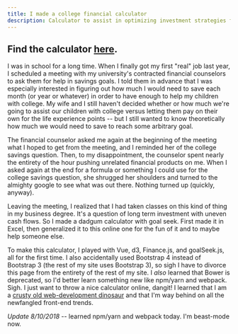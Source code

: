 ```yaml
---
title: I made a college financial calculator
description: Calculator to assist in optimizing investment strategies for future expenses.
---
```


<div class='page-header text-center well'><h2>Find the calculator <a href='{{ site.baseurl }}/college-financial-calculator/'>here</a>.</h2></div> 

I was in school for a long time. When I finally got my first "real" job last year, I scheduled a meeting with my university's contracted financial counselors to ask them for help in savings goals.
I told them in advance that I was especially interested in figuring out how much I would need to save each month (or year or whatever) in order to have enough to help my children with college. My wife and I still haven't decided whether or how much we're going to assist our children with college versus letting them pay on their own for the life experience points -- but I still wanted to know theoretically how much we would need to save to reach some arbitrary goal.

The financial counselor asked me again at the beginning of the meeting what I hoped to get from the meeting, and I reminded her of the college savings question. Then, to my disappointment, the counselor spent nearly the entirety of the hour pushing unrelated financial products on me. When I asked again at the end for a formula or something I could use for the college savings question, she shrugged her shoulders and turned to the almighty google to see what was out there. Nothing turned up (quickly, anyway).

Leaving the meeting, I realized that I had taken classes on this kind of thing in my business degree. It's a question of long term investment with uneven cash flows. So I made a dadgum calculator with goal seek. First made it in Excel, then generalized it to this online one for the fun of it and to maybe help someone else.

To make this calculator, I played with Vue, d3, Finance.js, and goalSeek.js, all for the first time. I also accidentally used Bootstrap 4 instead of Bootstrap 3 (the rest of my site uses Bootstrap 3), so sigh I have to divorce this page from the entirety of the rest of my site. I <em>also</em> learned that Bower is deprecated, so I'd better learn something new like npm/yarn and webpack. Sigh. I just want to throw a nice calculator online, dangit! I learned that I am a [crusty old web-development dinosaur](https://medium.com/the-node-js-collection/modern-javascript-explained-for-dinosaurs-f695e9747b70) and that I'm way behind on all the newfangled front-end trends.

*Update 8/10/2018* -- learned npm/yarn and webpack today. I'm beast-mode now.
